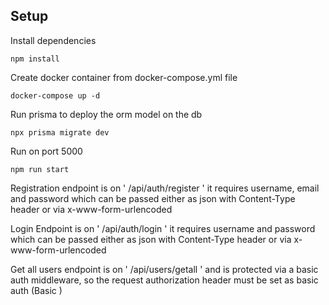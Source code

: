 ## Setup
Install dependencies
```
npm install
```
Create docker container from docker-compose.yml file
```
docker-compose up -d
```
Run prisma to deploy the orm model on the db
```
npx prisma migrate dev
```

Run on port 5000
```
npm run start
```

Registration endpoint is on
' /api/auth/register '
it requires username, email and password which can be passed either as json with Content-Type header or via x-www-form-urlencoded

Login Endpoint is on
' /api/auth/login '
it requires username and password which can be passed either as json with Content-Type header or via x-www-form-urlencoded

Get all users endpoint is on
' /api/users/getall ' and is protected via a basic auth middleware, 
so the request authorization header must be set as basic auth (Basic <user and password encoded in base64> )

